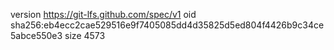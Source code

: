 version https://git-lfs.github.com/spec/v1
oid sha256:eb4ecc2cae529516e9f7405085dd4d35825d5ed804f4426b9c34ce5abce550e3
size 4573
